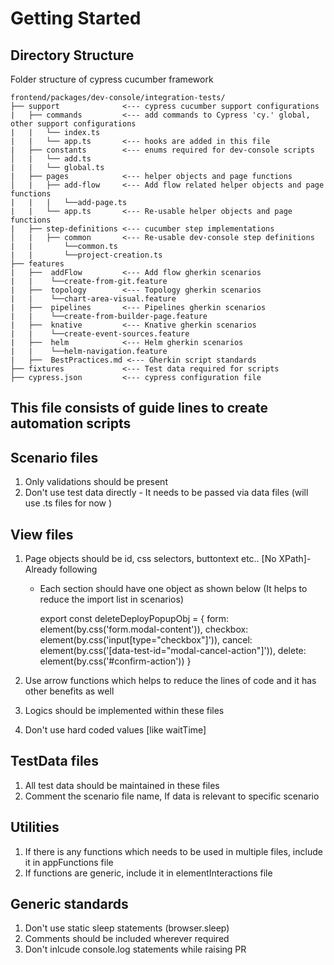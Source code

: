 # Getting Started

## Directory Structure

Folder structure of cypress cucumber framework

```
frontend/packages/dev-console/integration-tests/
├── support              <--- cypress cucumber support configurations
|   ├── commands         <--- add commands to Cypress 'cy.' global, other support configurations
|   |   └── index.ts
|   |   └── app.ts       <--- hooks are added in this file
|   ├── constants        <--- enums required for dev-console scripts
│   |   └── add.ts
|   |   └── global.ts
|   ├── pages            <--- helper objects and page functions
│   |   ├── add-flow     <--- Add flow related helper objects and page functions
|   |   |   └──add-page.ts
|   |   └── app.ts       <--- Re-usable helper objects and page functions
|   ├── step-definitions <--- cucumber step implementations
│   |   ├── common       <--- Re-usable dev-console step definitions
|   |       └──common.ts
|   |       └──project-creation.ts
├── features
|   ├──  addFlow         <--- Add flow gherkin scenarios
|   |    └──create-from-git.feature
|   ├──  topology        <--- Topology gherkin scenarios
|   |    └──chart-area-visual.feature
|   ├──  pipelines       <--- Pipelines gherkin scenarios
|   |    └──create-from-builder-page.feature
|   ├──  knative         <--- Knative gherkin scenarios
|   |    └──create-event-sources.feature
|   ├──  helm            <--- Helm gherkin scenarios
|   |    └──helm-navigation.feature
|   ├──  BestPractices.md <--- Gherkin script standards
├── fixtures             <--- Test data required for scripts
├── cypress.json         <--- cypress configuration file

```

## This file consists of guide lines to create automation scripts

## Scenario files

1. Only validations should be present
2. Don't use test data directly - It needs to be passed via data files (will use .ts files for now )

## View files

1. Page objects should be id, css selectors, buttontext etc.. [No XPath]- Already following

   - Each section should have one object as shown below (It helps to reduce the import list in scenarios)

     export const deleteDeployPopupObj = {
     form: element(by.css('form.modal-content')),
     checkbox: element(by.css('input[type="checkbox"]')),
     cancel: element(by.css('[data-test-id="modal-cancel-action"]')),
     delete: element(by.css('#confirm-action'))
     }

2. Use arrow functions which helps to reduce the lines of code and it has other benefits as well
3. Logics should be implemented within these files
4. Don't use hard coded values [like waitTime]

## TestData files

1. All test data should be maintained in these files
2. Comment the scenario file name, If data is relevant to specific scenario

## Utilities

1. If there is any functions which needs to be used in multiple files, include it in appFunctions file
2. If functions are generic, include it in elementInteractions file

## Generic standards

1. Don't use static sleep statements (browser.sleep)
2. Comments should be included wherever required
3. Don't inlcude console.log statements while raising PR
